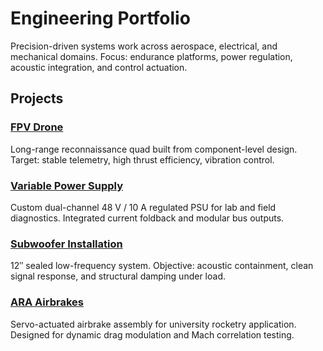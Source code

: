 <link rel="stylesheet" href="./assets/css/site.css">

# Engineering Portfolio
Precision-driven systems work across aerospace, electrical, and mechanical domains. Focus: endurance platforms, power regulation, acoustic integration, and control actuation.

## Projects

<div class="project-grid">

<div class="card">
<h3><a href="./fpv-drone.md">FPV Drone</a></h3>
<p>Long-range reconnaissance quad built from component-level design. Target: stable telemetry, high thrust efficiency, vibration control.</p>
</div>

<div class="card">
<h3><a href="./power-supply.md">Variable Power Supply</a></h3>
<p>Custom dual-channel 48 V / 10 A regulated PSU for lab and field diagnostics. Integrated current foldback and modular bus outputs.</p>
</div>

<div class="card">
<h3><a href="./subwoofer.md">Subwoofer Installation</a></h3>
<p>12″ sealed low-frequency system. Objective: acoustic containment, clean signal response, and structural damping under load.</p>
</div>

<div class="card">
<h3><a href="./airbrakes.md">ARA Airbrakes</a></h3>
<p>Servo-actuated airbrake assembly for university rocketry application. Designed for dynamic drag modulation and Mach correlation testing.</p>
</div>

</div>

